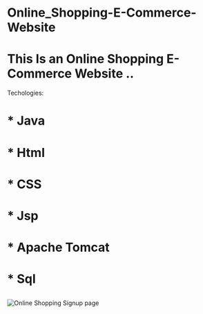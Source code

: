 # Online_Shopping-E-Commerce-Website

  # This Is an Online Shopping E-Commerce Website ..

  Techologies:
 # * Java 
 # * Html
 # * CSS
 # * Jsp
 # * Apache Tomcat
 # * Sql
## 
 ![Online Shopping Signup page](https://github.com/Sudharshan2108/Online_Shopping-E-Commerce-Website/assets/162675512/806844c1-c147-46b5-97df-eaa1ee72d3ca)
